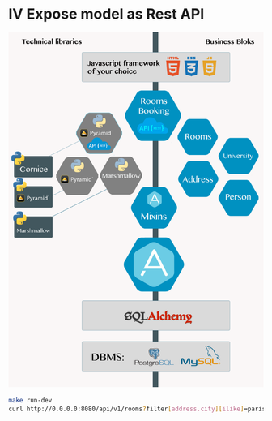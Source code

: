 # IV Expose model as Rest API

![bloks](../../static/bloks_dependencies.png)

```bash
make run-dev
curl http://0.0.0.0:8080/api/v1/rooms?filter[address.city][ilike]=paris&order_by[desc]=capacity
```